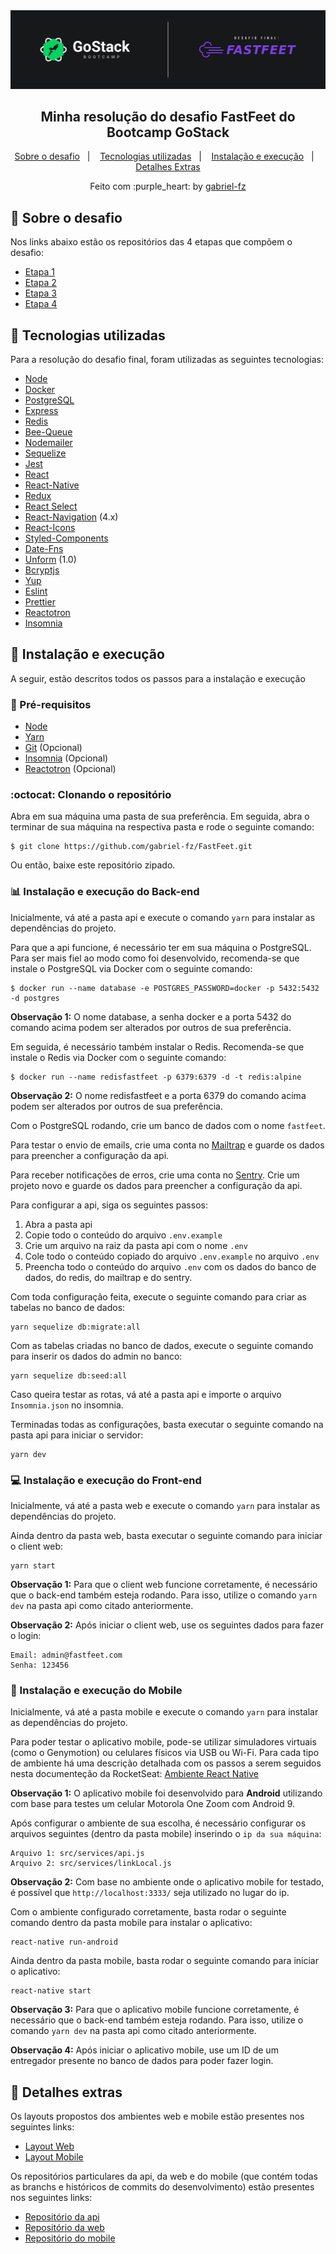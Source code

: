 <img alt="GoStack" src="https://raw.githubusercontent.com/gabriel-fz/FastFeet/master/assets/header-desafio.png" />

<h2 align="center">
  Minha resolução do desafio FastFeet do Bootcamp GoStack
</h2>

<p align="center">
  <a href="#rocket-sobre-o-desafio">Sobre o desafio</a>&nbsp;&nbsp;&nbsp;|&nbsp;&nbsp;&nbsp;
  <a href="#rocket-tecnologias-utilizadas">Tecnologias utilizadas</a>&nbsp;&nbsp;&nbsp;|&nbsp;&nbsp;&nbsp;
  <a href="#rocket-instalação-e-execução">Instalação e execução</a>&nbsp;&nbsp;&nbsp;|&nbsp;&nbsp;&nbsp;
  <a href="#rocket-detalhes-extras">Detalhes Extras</a>
</p>

<p align="center">
  Feito com :purple_heart: by <a href="https://github.com/gabriel-fz" target="_blank">gabriel-fz</a>
</p>

## :rocket: Sobre o desafio

Nos links abaixo estão os repositórios das 4 etapas que compõem o desafio:

- [Etapa 1](https://github.com/Rocketseat/bootcamp-gostack-desafio-02/blob/master/README.md#desafio-02-iniciando-aplica%C3%A7%C3%A3o)
- [Etapa 2](https://github.com/Rocketseat/bootcamp-gostack-desafio-03/blob/master/README.md#desafio-03-continuando-aplica%C3%A7%C3%A3o)
- [Etapa 3](https://github.com/Rocketseat/bootcamp-gostack-desafio-09#desafio-09-front-end-do-meetapp)
- [Etapa 4](https://github.com/Rocketseat/bootcamp-gostack-desafio-10#desafio-10-mobile-do-meetapp)

## :rocket: Tecnologias utilizadas

Para a resolução do desafio final, foram utilizadas as seguintes tecnologias:

- [Node](https://nodejs.org/en/)
- [Docker](https://www.docker.com/)
- [PostgreSQL](https://www.postgresql.org/)
- [Express](https://github.com/expressjs/express)
- [Redis](https://redis.io/)
- [Bee-Queue](https://github.com/bee-queue/bee-queue)
- [Nodemailer](https://nodemailer.com/about/)
- [Sequelize](https://sequelize.org/)
- [Jest](https://jestjs.io/)
- [React](https://reactjs.org/)
- [React-Native](https://reactnative.dev/)
- [Redux](https://redux.js.org/)
- [React Select](https://react-select.com/home)
- [React-Navigation](https://reactnavigation.org/docs/4.x/getting-started) (4.x)
- [React-Icons](https://react-icons.netlify.com/#/)
- [Styled-Components](https://styled-components.com/)
- [Date-Fns](https://date-fns.org/)
- [Unform](https://unform.dev/) (1.0)
- [Bcryptjs](https://github.com/dcodeIO/bcrypt.js)
- [Yup](https://github.com/jquense/yup)
- [Eslint](https://eslint.org/)
- [Prettier](https://prettier.io/)
- [Reactotron](https://github.com/infinitered/reactotron)
- [Insomnia](https://insomnia.rest/)

## :rocket: Instalação e execução

A seguir, estão descritos todos os passos para a instalação e execução

### :memo: Pré-requisitos

- [Node](https://nodejs.org/en/)
- [Yarn](https://classic.yarnpkg.com/pt-BR/docs/install#debian-stable)
- [Git](https://git-scm.com/downloads) (Opcional)
- [Insomnia](https://insomnia.rest/) (Opcional)
- [Reactotron](https://github.com/infinitered/reactotron) (Opcional)

### :octocat: Clonando o repositório

Abra em sua máquina uma pasta de sua preferência. Em seguida, abra o terminar de sua máquina na respectiva pasta e rode o seguinte comando:

```
$ git clone https://github.com/gabriel-fz/FastFeet.git
```

Ou então, baixe este repositório zipado.

### :bar_chart: Instalação e execução do Back-end

Inicialmente, vá até a pasta api e execute o comando `yarn` para instalar as dependências do projeto.

Para que a api funcione, é necessário ter em sua máquina o PostgreSQL. Para ser mais fiel ao modo como foi desenvolvido, recomenda-se que instale o PostgreSQL via Docker com o seguinte comando:

```
$ docker run --name database -e POSTGRES_PASSWORD=docker -p 5432:5432 -d postgres
```

**Observação 1:** O nome database, a senha docker e a porta 5432 do comando acima podem ser alterados por outros de sua preferência.

Em seguida, é necessário também instalar o Redis. Recomenda-se que instale o Redis via Docker com o seguinte comando:

```
$ docker run --name redisfastfeet -p 6379:6379 -d -t redis:alpine
```

**Observação 2:** O nome redisfastfeet e a porta 6379 do comando acima podem ser alterados por outros de sua preferência.

Com o PostgreSQL rodando, crie um banco de dados com o nome `fastfeet`.

Para testar o envio de emails, crie uma conta no [Mailtrap](http://mailtrap.io/) e guarde os dados para preencher a configuração da api.

Para receber notificações de erros, crie uma conta no [Sentry](http://sentry.io/). Crie um projeto novo e guarde os dados para preencher a configuração da api.

Para configurar a api, siga os seguintes passos:

1. Abra a pasta api
2. Copie todo o conteúdo do arquivo `.env.example`
3. Crie um arquivo na raiz da pasta api com o nome `.env`
4. Cole todo o conteúdo copiado do arquivo `.env.example` no arquivo `.env`
5. Preencha todo o conteúdo do arquivo `.env` com os dados do banco de dados, do redis, do mailtrap e do sentry.

Com toda configuração feita, execute o seguinte comando para criar as tabelas no banco de dados:

```
yarn sequelize db:migrate:all
```

Com as tabelas criadas no banco de dados, execute o seguinte comando para inserir os dados do admin no banco:

```
yarn sequelize db:seed:all
```

Caso queira testar as rotas, vá até a pasta api e importe o arquivo `Insomnia.json` no insomnia.

Terminadas todas as configurações, basta executar o seguinte comando na pasta api para iniciar o servidor:

```
yarn dev
```

### :computer: Instalação e execução do Front-end

Inicialmente, vá até a pasta web e execute o comando `yarn` para instalar as dependências do projeto.

Ainda dentro da pasta web, basta executar o seguinte comando para iniciar o client web:

```
yarn start
```

**Observação 1:** Para que o client web funcione corretamente, é necessário que o back-end também esteja rodando. Para isso, utilize o comando `yarn dev` na pasta api como citado anteriormente.

**Observação 2:** Após iniciar o client web, use os seguintes dados para fazer o login:

```
Email: admin@fastfeet.com
Senha: 123456
```

### :iphone: Instalação e execução do Mobile

Inicialmente, vá até a pasta mobile e execute o comando `yarn` para instalar as dependências do projeto.

Para poder testar o aplicativo mobile, pode-se utilizar simuladores virtuais (como o Genymotion) ou celulares físicos via USB ou Wi-Fi. Para cada tipo de ambiente há uma descrição detalhada com os passos a serem seguidos nesta documenteção da RocketSeat: [Ambiente React Native](http://react-native.rocketseat.dev/)

**Observação 1:** O aplicativo mobile foi desenvolvido para **Android** utilizando com base para testes um celular Motorola One Zoom com Android 9.

Após configurar o ambiente de sua escolha, é necessário configurar os arquivos seguintes (dentro da pasta mobile) inserindo o `ip da sua máquina`:

```
Arquivo 1: src/services/api.js
Arquivo 2: src/services/linkLocal.js
```

**Observação 2:** Com base no ambiente onde o aplicativo mobile for testado, é possível que `http://localhost:3333/` seja utilizado no lugar do ip.

Com o ambiente configurado corretamente, basta rodar o seguinte comando dentro da pasta mobile para instalar o aplicativo:

```
react-native run-android
```

Ainda dentro da pasta mobile, basta rodar o seguinte comando para iniciar o aplicativo:

```
react-native start
```

**Observação 3:** Para que o aplicativo mobile funcione corretamente, é necessário que o back-end também esteja rodando. Para isso, utilize o comando `yarn dev` na pasta api como citado anteriormente.

**Observação 4:** Após iniciar o aplicativo mobile, use um ID de um entregador presente no banco de dados para poder fazer login.

## :rocket: Detalhes extras

Os layouts propostos dos ambientes web e mobile estão presentes nos seguintes links:

- [Layout Web](https://xd.adobe.com/view/62e829fc-4f10-4ac8-70d2-d39b429d43ee-14d9/grid/)
- [Layout Mobile](https://xd.adobe.com/view/a5d56d7d-c1d4-48a8-70ce-8b77f5f417a5-d3e4/grid/)

Os repositórios particulares da api, da web e do mobile (que contém todas as branchs e históricos de commits do desenvolvimento) estão presentes nos seguintes links:

- [Repositório da api](https://github.com/gabriel-fz/FastFeet-back-end)
- [Repositório da web](https://github.com/gabriel-fz/FastFeet-front-end)
- [Repositório do mobile](https://github.com/gabriel-fz/FastFeet-mobile)

